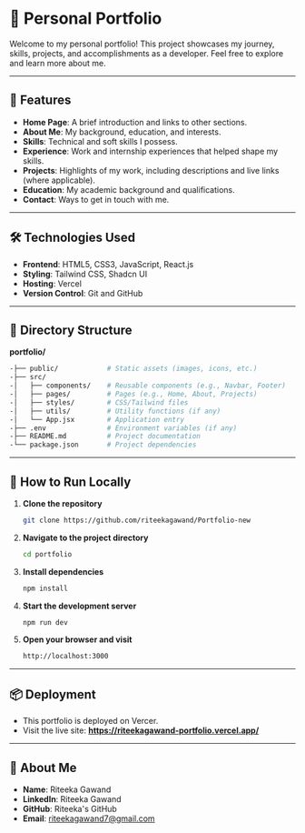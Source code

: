 # 🌟 Personal Portfolio

Welcome to my personal portfolio! This project showcases my journey, skills, projects, and accomplishments as a developer. Feel free to explore and learn more about me.

---

## 🚀 Features

- **Home Page**: A brief introduction and links to other sections.
- **About Me**: My background, education, and interests.
- **Skills**: Technical and soft skills I possess.
- **Experience**: Work and internship experiences that helped shape my skills.
- **Projects**: Highlights of my work, including descriptions and live links (where applicable).
- **Education**: My academic background and qualifications.
- **Contact**: Ways to get in touch with me.

---

## 🛠️ Technologies Used

- **Frontend**: HTML5, CSS3, JavaScript, React.js
- **Styling**: Tailwind CSS, Shadcn UI
- **Hosting**: Vercel
- **Version Control**: Git and GitHub

---

## 📁 Directory Structure

**portfolio/**
```bash
-├── public/            # Static assets (images, icons, etc.)
-├── src/
-│   ├── components/    # Reusable components (e.g., Navbar, Footer)
-│   ├── pages/         # Pages (e.g., Home, About, Projects)
-│   ├── styles/        # CSS/Tailwind files
-│   ├── utils/         # Utility functions (if any)
-│   └── App.jsx        # Application entry
-├── .env               # Environment variables (if any)
-├── README.md          # Project documentation
-└── package.json       # Project dependencies
```

---

## 🚧 How to Run Locally

1. **Clone the repository**  
   ```bash
   git clone https://github.com/riteekagawand/Portfolio-new
   ```

2. **Navigate to the project directory**  
   ```bash
   cd portfolio
   ```

3. **Install dependencies**  
   ```bash
   npm install
   ```

4. **Start the development server**  
   ```bash
   npm run dev
   ```

5. **Open your browser and visit**  
   ```bash
   http://localhost:3000
   ```

---

## 📦 Deployment
- This portfolio is deployed on Vercer.
- Visit the live site: **https://riteekagawand-portfolio.vercel.app/**

---

## 👤 About Me

- **Name**: Riteeka Gawand
- **LinkedIn**: Riteeka Gawand
- **GitHub**: Riteeka's GitHub
- **Email**: riteekagawand7@gmail.com
    


